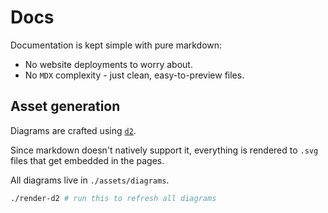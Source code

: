 # Docs

Documentation is kept simple with pure markdown:

- No website deployments to worry about.
- No `MDX` complexity - just clean, easy-to-preview files.

## Asset generation

Diagrams are crafted using [`d2`](https://d2lang.com).

Since markdown doesn't natively support it, everything is rendered to `.svg` files that get embedded in the pages.

All diagrams live in `./assets/diagrams`.

```bash
./render-d2 # run this to refresh all diagrams
```
